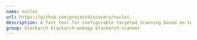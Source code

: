 ```yaml
---
name: nuclei
url: https://github.com/projectdiscovery/nuclei
description: A fast tool for configurable targeted scanning based on templates offering massive extensibility and ease of use.
group: blackarch blackarch-webapp blackarch-scanner
---
```

